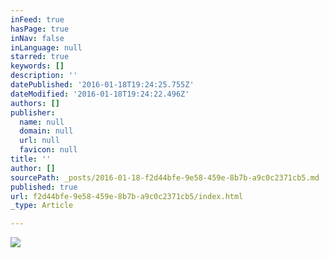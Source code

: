 ```yaml
---
inFeed: true
hasPage: true
inNav: false
inLanguage: null
starred: true
keywords: []
description: ''
datePublished: '2016-01-18T19:24:25.755Z'
dateModified: '2016-01-18T19:24:22.496Z'
authors: []
publisher:
  name: null
  domain: null
  url: null
  favicon: null
title: ''
author: []
sourcePath: _posts/2016-01-18-f2d44bfe-9e58-459e-8b7b-a9c0c2371cb5.md
published: true
url: f2d44bfe-9e58-459e-8b7b-a9c0c2371cb5/index.html
_type: Article

---
```

![](https://the-grid-user-content.s3-us-west-2.amazonaws.com/152ceec9-2d44-4def-b043-c1bf708135bf.JPG)